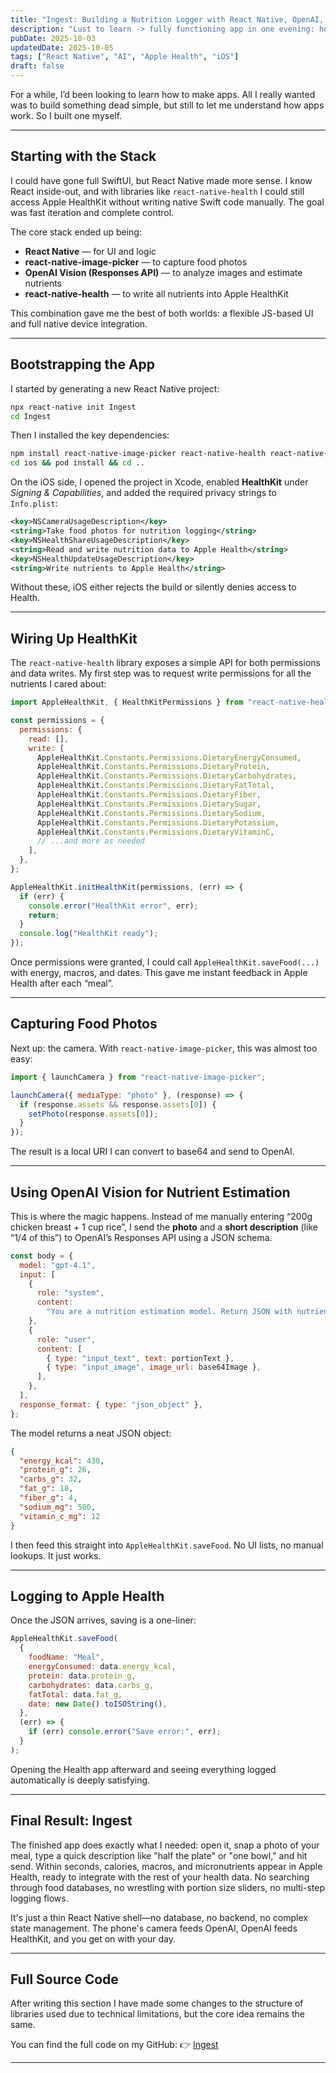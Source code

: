 ```yaml
---
title: "Ingest: Building a Nutrition Logger with React Native, OpenAI, and Apple Health"
description: "Lust to learn -> fully functioning app in one evening: how I built a simple nutrition logging app using React Native, OpenAI Vision, and Apple HealthKit."
pubDate: 2025-10-03
updatedDate: 2025-10-05
tags: ["React Native", "AI", "Apple Health", "iOS"]
draft: false
---
```


For a while, I’d been looking to learn how to make apps. All I really wanted was to build something dead simple, but still to let me understand how apps work. So I built one myself.

---

## Starting with the Stack

I could have gone full SwiftUI, but React Native made more sense. I know React inside-out, and with libraries like `react-native-health` I could still access Apple HealthKit without writing native Swift code manually. The goal was fast iteration and complete control.

The core stack ended up being:

- **React Native** — for UI and logic
- **react-native-image-picker** — to capture food photos
- **OpenAI Vision (Responses API)** — to analyze images and estimate nutrients
- **react-native-health** — to write all nutrients into Apple HealthKit

This combination gave me the best of both worlds: a flexible JS-based UI and full native device integration.

---

## Bootstrapping the App

I started by generating a new React Native project:

```bash
npx react-native init Ingest
cd Ingest
```

Then I installed the key dependencies:

```bash
npm install react-native-image-picker react-native-health react-native-permissions
cd ios && pod install && cd ..
```

On the iOS side, I opened the project in Xcode, enabled **HealthKit** under _Signing & Capabilities_, and added the required privacy strings to `Info.plist`:

```xml
<key>NSCameraUsageDescription</key>
<string>Take food photos for nutrition logging</string>
<key>NSHealthShareUsageDescription</key>
<string>Read and write nutrition data to Apple Health</string>
<key>NSHealthUpdateUsageDescription</key>
<string>Write nutrients to Apple Health</string>
```

Without these, iOS either rejects the build or silently denies access to Health.

---

## Wiring Up HealthKit

The `react-native-health` library exposes a simple API for both permissions and data writes. My first step was to request write permissions for all the nutrients I cared about:

```javascript
import AppleHealthKit, { HealthKitPermissions } from "react-native-health";

const permissions = {
  permissions: {
    read: [],
    write: [
      AppleHealthKit.Constants.Permissions.DietaryEnergyConsumed,
      AppleHealthKit.Constants.Permissions.DietaryProtein,
      AppleHealthKit.Constants.Permissions.DietaryCarbohydrates,
      AppleHealthKit.Constants.Permissions.DietaryFatTotal,
      AppleHealthKit.Constants.Permissions.DietaryFiber,
      AppleHealthKit.Constants.Permissions.DietarySugar,
      AppleHealthKit.Constants.Permissions.DietarySodium,
      AppleHealthKit.Constants.Permissions.DietaryPotassium,
      AppleHealthKit.Constants.Permissions.DietaryVitaminC,
      // ...and more as needed
    ],
  },
};

AppleHealthKit.initHealthKit(permissions, (err) => {
  if (err) {
    console.error("HealthKit error", err);
    return;
  }
  console.log("HealthKit ready");
});
```

Once permissions were granted, I could call `AppleHealthKit.saveFood(...)` with energy, macros, and dates. This gave me instant feedback in Apple Health after each “meal”.

---

## Capturing Food Photos

Next up: the camera. With `react-native-image-picker`, this was almost too easy:

```javascript
import { launchCamera } from "react-native-image-picker";

launchCamera({ mediaType: "photo" }, (response) => {
  if (response.assets && response.assets[0]) {
    setPhoto(response.assets[0]);
  }
});
```

The result is a local URI I can convert to base64 and send to OpenAI.

---

## Using OpenAI Vision for Nutrient Estimation

This is where the magic happens. Instead of me manually entering “200g chicken breast + 1 cup rice”, I send the **photo** and a **short description** (like “1/4 of this”) to OpenAI’s Responses API using a JSON schema.

```javascript
const body = {
  model: "gpt-4.1",
  input: [
    {
      role: "system",
      content:
        "You are a nutrition estimation model. Return JSON with nutrients for the portion.",
    },
    {
      role: "user",
      content: [
        { type: "input_text", text: portionText },
        { type: "input_image", image_url: base64Image },
      ],
    },
  ],
  response_format: { type: "json_object" },
};
```

The model returns a neat JSON object:

```json
{
  "energy_kcal": 430,
  "protein_g": 26,
  "carbs_g": 32,
  "fat_g": 18,
  "fiber_g": 4,
  "sodium_mg": 500,
  "vitamin_c_mg": 12
}
```

I then feed this straight into `AppleHealthKit.saveFood`. No UI lists, no manual lookups. It just works.

---

## Logging to Apple Health

Once the JSON arrives, saving is a one-liner:

```javascript
AppleHealthKit.saveFood(
  {
    foodName: "Meal",
    energyConsumed: data.energy_kcal,
    protein: data.protein_g,
    carbohydrates: data.carbs_g,
    fatTotal: data.fat_g,
    date: new Date().toISOString(),
  },
  (err) => {
    if (err) console.error("Save error:", err);
  }
);
```

Opening the Health app afterward and seeing everything logged automatically is deeply satisfying.

---

## Final Result: Ingest

The finished app does exactly what I needed: open it, snap a photo of your meal, type a quick description like "half the plate" or "one bowl," and hit send. Within seconds, calories, macros, and micronutrients appear in Apple Health, ready to integrate with the rest of your health data. No searching through food databases, no wrestling with portion size sliders, no multi-step logging flows.

It's just a thin React Native shell—no database, no backend, no complex state management. The phone's camera feeds OpenAI, OpenAI feeds HealthKit, and you get on with your day.

---

## Full Source Code

After writing this section I have made some changes to the structure of libraries used due to technical limitations, but the core idea remains the same.

You can find the full code on my GitHub: 👉 [Ingest](https://github.com/Lucas8448/ingest)

---
